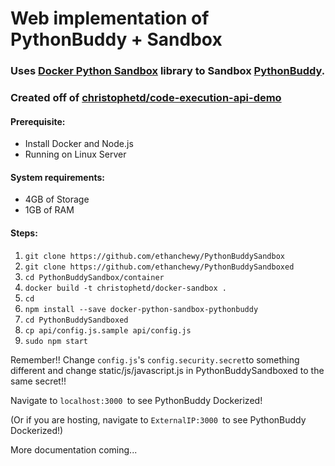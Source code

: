 # Web implementation of PythonBuddy + Sandbox

### Uses [Docker Python Sandbox](https://github.com/christophetd/docker-python-sandbox) library to Sandbox [PythonBuddy](https://github.com/ethanchewy/PythonBuddy).

### Created off of [christophetd/code-execution-api-demo](https://github.com/christophetd/code-execution-api-demo)

#### Prerequisite:
* Install Docker and Node.js
* Running on Linux Server

#### System requirements:
* 4GB of Storage
* 1GB of RAM

#### Steps:
1. `git clone https://github.com/ethanchewy/PythonBuddySandbox`
2. `git clone https://github.com/ethanchewy/PythonBuddySandboxed`
3. `cd PythonBuddySandbox/container`
4. `docker build -t christophetd/docker-sandbox .`
5. `cd`
6. `npm install --save docker-python-sandbox-pythonbuddy`
7. `cd PythonBuddySandboxed`
8. `cp api/config.js.sample api/config.js`
9. `sudo npm start`

Remember!!
Change `config.js`'s `config.security.secret`to something different and change static/js/javascript.js in PythonBuddySandboxed to the same secret!!

Navigate to `localhost:3000 `to see PythonBuddy Dockerized!

(Or if you are hosting, navigate to `ExternalIP:3000 `to see PythonBuddy Dockerized!)


More documentation coming...
